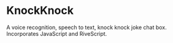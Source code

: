 # KnockKnock
A voice recognition, speech to text, knock knock joke chat box. Incorporates JavaScript and RiveScript.
